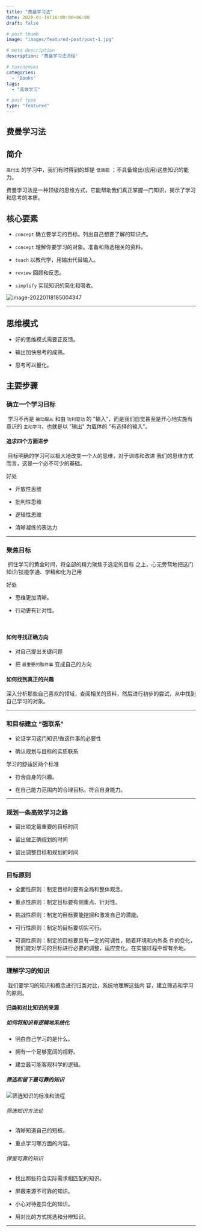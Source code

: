```yaml
---
title: "费曼学习法"
date: 2020-01-18T16:00:00+06:00
draft: false

# post thumb
image: "images/featured-post/post-1.jpg"

# meta description
description: "费曼学习法流程"

# taxonomies
categories:
  - "Books"
tags:
  - "高效学习"

# post type
type: "featured"
---
```





## 费曼学习法

## 简介

`高付出` 的学习中，我们有时得到的却是 `低效能` ；不具备输出(应用)这些知识的能力。

费曼学习法是一种顶级的思维方式，它能帮助我们真正掌握一门知识，揭示了学习和思考的本质。



## 核心要素

+ `concept`  确立要学习的目标。列出自己想要了解的知识点。

+ `concept` 理解你要学习的对象。准备和筛选相关的资料。

+ `teach` 以教代学，用输出代替输入。

+ `review` 回顾和反思。

+ `simplify` 实现知识的简化和吸收。

![image-20220118185004347](/images/post/books/feynman/image-20220118185004347.png)

---





## 思维模式

+ 好的思维模式需要正反馈。

+ 输出加快思考的成熟。

+ 思考可以量化。



## 主要步骤



### 确立一个学习目标

​	学习不再是 `被动服从` 和由 `功利驱动` 的 "输入"，而是我们自觉甚至是开心地实施有意识的 `主动学习`，也就是以 "输出" 为载体的 "有选择的输入"。



#### 追求四个方面进步

​	目标明确的学习可以极大地改变一个人的思维，对于训练和改进 我们的思维方式而言，这是一个必不可少的基础。

好处

+ 开放性思维

+ 批判性思维

+ 逻辑性思维

+ 清晰凝练的表达力

---



### 聚焦目标

​	抓住学习的黄金时间，将全部的精力聚焦于选定的目标 之上，心无旁骛地把这门知识/技能学通、学精和化为己用

好处

+ 思维更加清晰。

+ 行动更有针对性。

​	

#### 如何寻找正确方向

+	对自己提出关键问题

+ 把 `最重要的那件事` 变成自己的方向



#### 如何找到真正的兴趣

​	深入分析那些自己喜欢的领域，查阅相关的资料，然后进行初步的尝试，从中找到自己学习的对象。

---



### 和目标建立 "强联系"

+ 论证学习这门知识/做这件事的必要性

+ 确认规划与目标的实质联系



学习的舒适区两个标准

+ 符合自身的兴趣。

+ 在自己能力范围内的合理目标。符合自身能力。

---



### 规划一条高效学习之路

+ 留出锁定最重要的目标时间

+ 留出做正确规划的时间

+ 留出调整目标和规划的时间

---



### 目标原则

+ 全面性原则：制定目标时要有全局和整体观念。

+ 重点性原则：制定目标要有侧重点、针对性。

+ 挑战性原则：制定的目标要能挖掘和激发自己的潜能。

+ 可行性原则：制定的目标要切实可行。

+ 可调性原则：制定的目标要具有一定的可调性，随着环境和内外条 件的变化，我们能对学习的目标进行必要的调整，适应变化。在实施过程中留有余地。

---



### 理解学习的知识

​	我们要学习的知识和概念进行归类对比，系统地理解这些内 容，建立筛选和学习的原则。

#### 归类和对比知识的来源

##### 如何将知识有逻辑地系统化

+ 明白自己学习的是什么。

+ 拥有一个足够宽阔的视野。

+ 建立最可能客观科学的逻辑。



##### 筛选和留下最可靠的知识

![筛选知识的标准和流程](/images/post/books/feynman/knowledge.png)

###### 筛选知识方法论

+ 清晰知道自己的短板。

+ 重点学习哪方面的内容。

###### 保留可靠的知识

+ 找出那些符合实际需求相匹配的知识。

+ 屏蔽来源不可靠的知识。

+ 小心对待差异化的知识。

+ 用对比的方式挑选和分辨知识。

---

